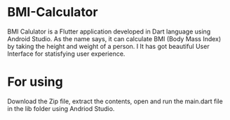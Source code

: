 # BMI-Calculator

BMI Calulator is a Flutter application developed in Dart language using Android Studio.
As the name says, it can calculate BMI (Body Mass Index) by taking the height and weight of a person. I
It has got beautiful User Interface for statisfying user experience.

# For using
Download the Zip file, extract the contents, open and run the main.dart file in the lib folder using Andriod Studio.
